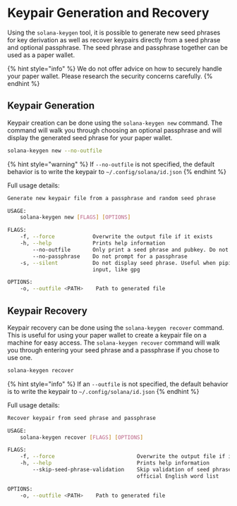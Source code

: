 # Keypair Generation and Recovery

Using the `solana-keygen` tool, it is possible to generate new seed phrases for key derivation as well as recover keypairs directly from a seed phrase and optional passphrase. The seed phrase and passphrase together can be used as a paper wallet.

{% hint style="info" %}
We do not offer advice on how to securely handle your paper wallet. Please research the security concerns carefully.
{% endhint %}

## Keypair Generation

Keypair creation can be done using the `solana-keygen new` command. The command will walk you through choosing an optional passphrase and will display the generated seed phrase for your paper wallet.

```bash
solana-keygen new --no-outfile
```

{% hint style="warning" %}
If `--no-outfile` is not specified, the default behavior is to write the keypair to `~/.config/solana/id.json`
{% endhint %}

Full usage details:

```bash
Generate new keypair file from a passphrase and random seed phrase

USAGE:
    solana-keygen new [FLAGS] [OPTIONS]

FLAGS:
    -f, --force            Overwrite the output file if it exists
    -h, --help             Prints help information
        --no-outfile       Only print a seed phrase and pubkey. Do not output a keypair file
        --no-passphrase    Do not prompt for a passphrase
    -s, --silent           Do not display seed phrase. Useful when piping output to other programs that prompt for user
                           input, like gpg

OPTIONS:
    -o, --outfile <PATH>    Path to generated file
```

## Keypair Recovery

Keypair recovery can be done using the `solana-keygen recover` command. This is useful for using your paper wallet to create a keypair file on a machine for easy access. The `solana-keygen recover` command will walk you through entering your seed phrase and a passphrase if you chose to use one.

```bash
solana-keygen recover
```

{% hint style="info" %}
If an `--outfile` is not specified, the default behavior is to write the keypair to `~/.config/solana/id.json`
{% endhint %}

Full usage details:

```bash
Recover keypair from seed phrase and passphrase

USAGE:
    solana-keygen recover [FLAGS] [OPTIONS]

FLAGS:
    -f, --force                          Overwrite the output file if it exists
    -h, --help                           Prints help information
        --skip-seed-phrase-validation    Skip validation of seed phrases. Use this if your phrase does not use the BIP39
                                         official English word list

OPTIONS:
    -o, --outfile <PATH>    Path to generated file
```
